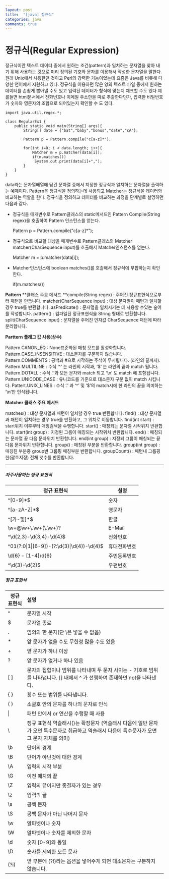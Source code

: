 ```yaml
---
layout: post
title:  "[java] 정규식"
categories: java
comments: true
---
```


# 정규식(Regular Expression) 

정규식이란 텍스트 데이터 중에서 원하는 조건(pattern)과 일치하는 문자열을 찾아 내기 위해 사용하는 것으로 미리 정의된 기호와 문자를 이용해서 작성한 문자열을 말한다.
원래 Unix에서 사용한던 것이고 Perl의 강력한 기능이었는데 요즘은 Java를 비롯해 다양한 언어에서 지원하고 있다.
정규식을 이용하면 많은 양의 텍스트 파일 중에서 원하는 데이터를 손쉽게 뽑아낼 수도 있고 입력된 데이터가 형식에 맞는지 체크할 수도 있다.예를들면 html문서에서 전화번호나 이메일 주소만을 따로 추출한다던가, 입력한 비밀번호가 숫자와 영문자의 조합으로 되어있는지 확인할 수 도 있다.



````+java
import java.util.regex.*;

class RegularEx1 {
	public static void main(String[] args){
		String[] date = {"bat","baby","bonus","date","cA"};
		
		Pattern p = Pattern.compile("c[a-z]*");
		
		for(int i=0; i < data.length; i++){
			Matcher m = p.matcher(data[i]);
			if(m.matches())
			 System.out.print(data[i]+",");
		}
	}
}
````



data라는 문자열배열에 담긴 문자열 중에서 지정한 정규식과 일치하는 문자열을 출력하는 예제이다.
Pattern은 정규식을 정의하는데 사용되고 Matcher는 정규식을 데이터와 비교하는 역할을 한다.
정규식을 정의하고 데이터를 비교하는 과정을 단계별로 설명하면 다음과 같다.

* 정규식을 매개변수로 Pattern클래스의 static메서드인 Pattern Compile(String regex)을 호출하여 Pattern 인스턴스를 얻는다.

  Pattern p = Pattern.compile("c[a-z]*");

* 정규식으로 비교할 대상을 매개변수로 Pattern클래스의 Matcher matcher(CharSequence input)를 호출해서 Matcher인스턴스를 얻는다.

  Matcher m = p.matcher(data[i]);

* Matcher인스턴스에 boolean matches()를 호출해서 정규식에 부합하는지 확인한다.

  if(m.matches())



**Pattern** **클래스 주요 메서드
**compile(String regex) : 주어진 정규표현식으로부터 패턴을 만듭니다.
matcher(CharSequence input) : 대상 문자열이 패턴과 일치할 경우 true를 반환합니다.
asPredicate() : 문자열을 일치시키는 데 사용할 수있는 술어를 작성합니다.
pattern() : 컴파일된 정규표현식을 String 형태로 반환합니다.
split(CharSequence input) : 문자열을 주어진 인자값 CharSequence 패턴에 따라 분리합니다.



**Parttern 플래그 값 사용(상수)**

Pattern.CANON_EQ : None표준화된 매칭 모드를 활성화합니다.
Pattern.CASE_INSENSITIVE : 대소문자를 구분하지 않습니다. 
Pattern.COMMENTS : 공백과 #으로 시작하는 주석이 무시됩니다. (라인의 끝까지).
Pattern.MULTILINE : 수식 ‘^’ 는 라인의 시작과, ‘$’ 는 라인의 끝과 match 됩니다.
Pattern.DOTALL : 수식 ‘.’과 모든 문자와 match 되고 ‘\n’ 도 match 에 포함됩니다.
Pattern.UNICODE_CASE : 유니코드를 기준으로 대소문자 구분 없이 match 시킵니다.
Pattert.UNIX_LINES : 수식 ‘.’ 과 ‘^’ 및 ‘$’의 match시에 한 라인의 끝을 의미하는 ‘\n’만 인식됩니다.



**Matcher 클래스 주요 메서드**

matches() : 대상 문자열과 패턴이 일치할 경우 true 반환합니다.
find() : 대상 문자열과 패턴이 일치하는 경우 true를 반환하고, 그 위치로 이동합니다.
find(int start) : start위치 이후부터 매칭검색을 수행합니다.
start() : 매칭되는 문자열 시작위치 반환합니다.
start(int group) : 지정된 그룹이 매칭되는 시작위치 반환합니다.
end() : 매칭되는 문자열 끝 다음 문자위치 반환합니다.
end(int group) : 지정되 그룹이 매칭되는 끝 다음 문자위치 반환합니다.
group() : 매칭된 부분을 반환합니다.
group(int group) : 매칭된 부분중 group번 그룹핑 매칭부분 반환합니다. 
groupCount() : 패턴내 그룹핑한(괄호지정) 전체 갯수를 반환합니다.



---------------------



##### 자주사용하는 정규 표현식

| **정규 표현식**                            | **설명**     |
| ------------------------------------------ | ------------ |
| ^[0-9]*$                                   | 숫자         |
| ^[a-zA-Z]*$                                | 영문자       |
| ^[가-힣]*$                                 | 한글         |
| \\w+@\\w+\\.\\w+(\\.\\w+)?                 | E-Mail       |
| ^\d{2,3}-\d{3,4}-\d{4}$                    | 전화번호     |
| ^01(?:0\|1\|[6-9])-(?:\d{3}\|\d{4})-\d{4}$ | 휴대전화번호 |
| \d{6} \- [1-4]\d{6}                        | 주민등록번호 |
| ^\d{3}-\d{2}$                              | 우편번호     |



##### 정규 표현식

| **정규 표현식** | **설명**                                                     |
| --------------- | :----------------------------------------------------------- |
| ^               | 문자열 시작                                                  |
| $               | 문자열 종료                                                  |
| .               | 임의의 한 문자(단 \은 넣을 수 없음)                          |
| *               | 앞 문자가 없을 수도 무한정 많을 수도 있음                    |
| +               | 앞 문자가 하나 이상                                          |
| ?               | 앞 문자가 없거나 하나 있음                                   |
| [ ]             | 문자의 집합이나 범위를 나타내며 두 문자 사이는 - 기호로 범위를 나타냅니다. [] 내에서 ^ 가 선행하여 존재하면 not을 나타낸다. |
| { }             | 횟수 또는 범위를 나타냅니다.                                 |
| ( )             | 소괄호 안의 문자를 하나의 문자로 인식                        |
| \|              | 패턴 안에서 or 연산을 수행할 때 사용                         |
| \               | 정규 표현식 역슬래시(\)는 확장문자 (역슬래시 다음에 일반 문자가 오면 특수문자로 취급하고 역슬래시 다음에 특수문자가 오면 그 문자 자체를 의미) |
| \b              | 단어의 경계                                                  |
| \B              | 단어가 아닌것에 대한 경계                                    |
| \A              | 입력의 시작 부분                                             |
| \G              | 이전 매치의 끝                                               |
| \Z              | 입력의 끝이지만 종결자가 있는 경우                           |
| \z              | 입력의 끝                                                    |
| \s              | 공백 문자                                                    |
| \S              | 공백 문자가 아닌 나머지 문자                                 |
| \w              | 알파벳이나 숫자                                              |
| \W              | 알파벳이나 숫자를 제외한 문자                                |
| \d              | 숫자 [0-9]와 동일                                            |
| \D              | 숫자를 제외한 모든 문자                                      |
| (?i)            | 앞 부분에 (?!)라는 옵션을 넣어주게 되면 대소문자는 구분하지 않습니다. |
